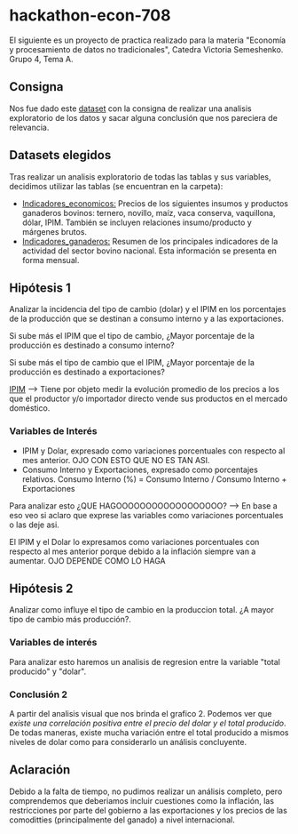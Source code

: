 # hackathon-econ-708
El siguiente es un proyecto de practica realizado para la materia "Economía y procesamiento de datos no tradicionales", Catedra Victoria Semeshenko.
Grupo 4, Tema A.

## Consigna
Nos fue dado este [dataset](https://www.datos.gob.ar/dataset?tags=bovinos&groups=agri&_tags_limit=0) con la consigna de realizar una analisis exploratorio de los
datos y sacar alguna conclusión que nos pareciera de relevancia.

## Datasets elegidos
Tras realizar un analisis exploratorio de todas las tablas y sus variables, decidimos utilizar las tablas (se encuentran en la carpeta):
* [Indicadores_economicos:](https://www.datos.gob.ar/dataset/agroindustria-ganaderia---indicadores-economicos-bovinos/archivo/agroindustria_a28a3be0-f9a3-4f96-8094-53688135c5ad) Precios de los siguientes insumos y productos ganaderos bovinos: ternero, novillo, maíz, vaca conserva, vaquillona, dólar, IPIM. También se incluyen relaciones insumo/producto y márgenes brutos.
* [Indicadores_ganaderos:](https://www.datos.gob.ar/dataset/agroindustria-ganaderia---indicadores-bovinos-mensuales/archivo/agroindustria_46c21636-2a4d-44a4-a0c6-052836d51a3f) Resumen de los principales indicadores de la actividad del sector bovino nacional. Esta información se presenta en forma mensual.

## Hipótesis 1
Analizar la incidencia del tipo de cambio (dolar) y el IPIM en los porcentajes de la producción que se destinan a consumo interno y a las exportaciones.

Si sube más el IPIM que el tipo de cambio, ¿Mayor porcentaje de la producción es destinado a consumo interno?

Si sube más el tipo de cambio que el IPIM, ¿Mayor porcentaje de la producción es destinado a exportaciones?

[IPIM](https://www.indec.gob.ar/ftp/cuadros/economia/sint_met_sipm.pdf) --> Tiene por objeto medir la evolución promedio de los precios a los que el productor y/o importador directo vende sus productos en el mercado doméstico.

### Variables de Interés
* IPIM y Dolar, expresado como variaciones porcentuales con respecto al mes anterior. OJO CON ESTO QUE NO ES TAN ASI.
* Consumo Interno y Exportaciones, expresado como porcentajes relativos. Consumo Interno (%) = Consumo Interno / Consumo Interno + Exportaciones

Para analizar esto ¿QUE HAGOOOOOOOOOOOOOOOOOO? --> En base a eso veo si aclaro que exprese las variables como variaciones porcentuales o las deje asi.

El IPIM y el Dolar lo expresamos como variaciones porcentuales con respecto al mes anterior porque debido a la inflación siempre van a aumentar. OJO DEPENDE COMO LO HAGA


## Hipótesis 2
Analizar como influye el tipo de cambio en la produccion total. ¿A mayor tipo de cambio más producción?. 

### Variables de interés
Para analizar esto haremos un analisis de regresion entre la variable "total producido" y "dolar".

### Conclusión 2
A partir del analisis visual que nos brinda el grafico 2. Podemos ver que *existe una correlación positiva entre el precio del dolar y el total producido*. De todas maneras, existe mucha variación entre el total producido a mismos niveles de dolar como para considerarlo un análisis concluyente.


## Aclaración
Debido a la falta de tiempo, no pudimos realizar un análisis completo, pero comprendemos que deberiamos incluir cuestiones como la inflación, las restricciones por parte del gobierno a las exportaciones y los precios de las comoditties (principalmente del ganado) a nivel internacional.
